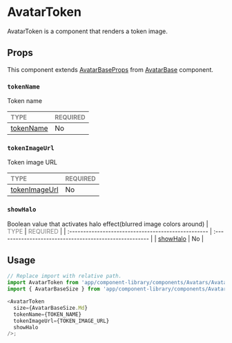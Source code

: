 # AvatarToken

AvatarToken is a component that renders a token image.

## Props

This component extends [AvatarBaseProps](../AvatarBase/AvatarBase.types.ts#L18) from [AvatarBase](../Avatar/Avatar.tsx) component.

### `tokenName`

Token name

| <span style="color:gray;font-size:14px">TYPE</span> | <span style="color:gray;font-size:14px">REQUIRED</span> |
| :-------------------------------------------------- | :------------------------------------------------------ |
| [tokenName](./AvatarToken.types.ts#L10)             | No                                                      |

### `tokenImageUrl`

Token image URL

| <span style="color:gray;font-size:14px">TYPE</span> | <span style="color:gray;font-size:14px">REQUIRED</span> |
| :-------------------------------------------------- | :------------------------------------------------------ |
| [tokenImageUrl](./AvatarToken.types.ts#L10)         | No                                                      |

### `showHalo`

Boolean value that activates halo effect(blurred image colors around)
| <span style="color:gray;font-size:14px">TYPE</span> | <span style="color:gray;font-size:14px">REQUIRED</span> |
| :-------------------------------------------------- | :------------------------------------------------------ |
| [showHalo](./AvatarToken.types.ts#L18) | No |

## Usage

```javascript
// Replace import with relative path.
import AvatarToken from 'app/component-library/components/Avatars/AvatarToken';
import { AvatarBaseSize } from 'app/component-library/components/Avatars/AvatarBase';

<AvatarToken
  size={AvatarBaseSize.Md}
  tokenName={TOKEN_NAME}
  tokenImageUrl={TOKEN_IMAGE_URL}
  showHalo
/>;
```
